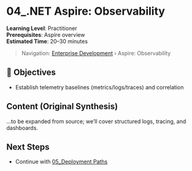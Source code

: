 # 04_.NET Aspire: Observability

**Learning Level**: Practitioner  
**Prerequisites**: Aspire overview  
**Estimated Time**: 20–30 minutes

> Navigation: [Enterprise Development](./README.md) › Aspire: Observability

## 🎯 Objectives

- Establish telemetry baselines (metrics/logs/traces) and correlation

## Content (Original Synthesis)

...to be expanded from source; we’ll cover structured logs, tracing, and dashboards.

## Next Steps

- Continue with [05_Deployment Paths](./05_DotNet-Aspire-Deployment-Paths.md)
